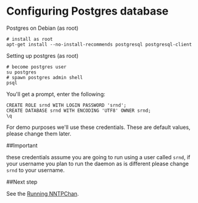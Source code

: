 Configuring Postgres database
=============================

Postgres on Debian (as root)

    # install as root
    apt-get install --no-install-recommends postgresql postgresql-client


Setting up postgres (as root)

    # become postgres user
    su postgres
    # spawn postgres admin shell
    psql 

You'll get a prompt, enter the following:

    CREATE ROLE srnd WITH LOGIN PASSWORD 'srnd';
    CREATE DATABASE srnd WITH ENCODING 'UTF8' OWNER srnd;
    \q

For demo purposes we'll use these credentials.
These are default values, please change them later.

##Important

these credentials assume you are going to run using a user called `srnd`, if your username you plan to run the daemon as is different please change `srnd` to your username.

##Next step

See the [Running NNTPChan](running.md).
